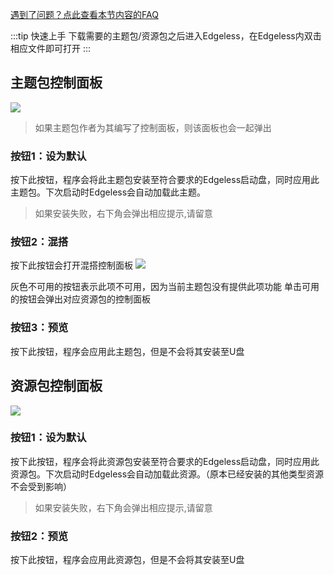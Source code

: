 [遇到了问题？点此查看本节内容的FAQ](打开多个主题包操作时出错.md) 


:::tip 快速上手
下载需要的主题包/资源包之后进入Edgeless，在Edgeless内双击相应文件即可打开
:::


## 主题包控制面板
![](https://gitee.com/cnotech/edgeless-wiki-vuepress/raw/master/docs/images/screenshot_1579781444402.png)
> 如果主题包作者为其编写了控制面板，则该面板也会一起弹出 


### 按钮1：设为默认
按下此按钮，程序会将此主题包安装至符合要求的Edgeless启动盘，同时应用此主题包。下次启动时Edgeless会自动加载此主题。
>如果安装失败，右下角会弹出相应提示,请留意
### 按钮2：混搭
按下此按钮会打开混搭控制面板
![](https://gitee.com/cnotech/edgeless-wiki-vuepress/raw/master/docs/images/screenshot_1579782171928.png)

灰色不可用的按钮表示此项不可用，因为当前主题包没有提供此项功能
单击可用的按钮会弹出对应资源包的控制面板

### 按钮3：预览
按下此按钮，程序会应用此主题包，但是不会将其安装至U盘




## 资源包控制面板
![](https://gitee.com/cnotech/edgeless-wiki-vuepress/raw/master/docs/images/screenshot_1579782446318.png)
### 按钮1：设为默认
按下此按钮，程序会将此资源包安装至符合要求的Edgeless启动盘，同时应用此资源包。下次启动时Edgeless会自动加载此资源。（原本已经安装的其他类型资源不会受到影响）
>如果安装失败，右下角会弹出相应提示,请留意

### 按钮2：预览
按下此按钮，程序会应用此资源包，但是不会将其安装至U盘